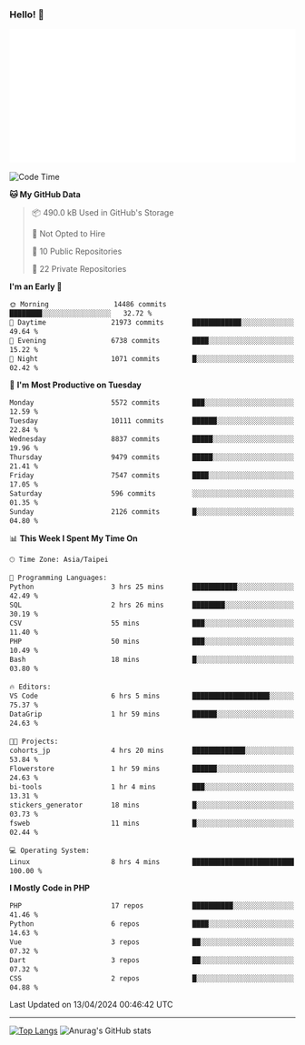 ### Hello! 👋

![Metrics](/metrics.classic.svg)

<!--START_SECTION:waka-->
![Code Time](http://img.shields.io/badge/Code%20Time-1%2C298%20hrs%2034%20mins-blue)

**🐱 My GitHub Data** 

> 📦 490.0 kB Used in GitHub's Storage 
 > 
> 🚫 Not Opted to Hire
 > 
> 📜 10 Public Repositories 
 > 
> 🔑 22 Private Repositories 
 > 
**I'm an Early 🐤** 

```text
🌞 Morning                14486 commits       ████████░░░░░░░░░░░░░░░░░   32.72 % 
🌆 Daytime                21973 commits       ████████████░░░░░░░░░░░░░   49.64 % 
🌃 Evening                6738 commits        ████░░░░░░░░░░░░░░░░░░░░░   15.22 % 
🌙 Night                  1071 commits        █░░░░░░░░░░░░░░░░░░░░░░░░   02.42 % 
```
📅 **I'm Most Productive on Tuesday** 

```text
Monday                   5572 commits        ███░░░░░░░░░░░░░░░░░░░░░░   12.59 % 
Tuesday                  10111 commits       ██████░░░░░░░░░░░░░░░░░░░   22.84 % 
Wednesday                8837 commits        █████░░░░░░░░░░░░░░░░░░░░   19.96 % 
Thursday                 9479 commits        █████░░░░░░░░░░░░░░░░░░░░   21.41 % 
Friday                   7547 commits        ████░░░░░░░░░░░░░░░░░░░░░   17.05 % 
Saturday                 596 commits         ░░░░░░░░░░░░░░░░░░░░░░░░░   01.35 % 
Sunday                   2126 commits        █░░░░░░░░░░░░░░░░░░░░░░░░   04.80 % 
```


📊 **This Week I Spent My Time On** 

```text
🕑︎ Time Zone: Asia/Taipei

💬 Programming Languages: 
Python                   3 hrs 25 mins       ███████████░░░░░░░░░░░░░░   42.49 % 
SQL                      2 hrs 26 mins       ████████░░░░░░░░░░░░░░░░░   30.19 % 
CSV                      55 mins             ███░░░░░░░░░░░░░░░░░░░░░░   11.40 % 
PHP                      50 mins             ███░░░░░░░░░░░░░░░░░░░░░░   10.49 % 
Bash                     18 mins             █░░░░░░░░░░░░░░░░░░░░░░░░   03.80 % 

🔥 Editors: 
VS Code                  6 hrs 5 mins        ███████████████████░░░░░░   75.37 % 
DataGrip                 1 hr 59 mins        ██████░░░░░░░░░░░░░░░░░░░   24.63 % 

🐱‍💻 Projects: 
cohorts_jp               4 hrs 20 mins       █████████████░░░░░░░░░░░░   53.84 % 
Flowerstore              1 hr 59 mins        ██████░░░░░░░░░░░░░░░░░░░   24.63 % 
bi-tools                 1 hr 4 mins         ███░░░░░░░░░░░░░░░░░░░░░░   13.31 % 
stickers_generator       18 mins             █░░░░░░░░░░░░░░░░░░░░░░░░   03.73 % 
fsweb                    11 mins             █░░░░░░░░░░░░░░░░░░░░░░░░   02.44 % 

💻 Operating System: 
Linux                    8 hrs 4 mins        █████████████████████████   100.00 % 
```

**I Mostly Code in PHP** 

```text
PHP                      17 repos            ██████████░░░░░░░░░░░░░░░   41.46 % 
Python                   6 repos             ████░░░░░░░░░░░░░░░░░░░░░   14.63 % 
Vue                      3 repos             ██░░░░░░░░░░░░░░░░░░░░░░░   07.32 % 
Dart                     3 repos             ██░░░░░░░░░░░░░░░░░░░░░░░   07.32 % 
CSS                      2 repos             █░░░░░░░░░░░░░░░░░░░░░░░░   04.88 % 
```




 Last Updated on 13/04/2024 00:46:42 UTC
<!--END_SECTION:waka-->

<hr>

<span style="display:inline-block">[![Top Langs](https://github-readme-stats.vercel.app/api/top-langs/?username=maureendadap&layout=compact&theme=transparent)](https://github.com/anuraghazra/github-readme-stats)</span>
<span style="display:inline-block">![Anurag's GitHub stats](https://github-readme-stats.vercel.app/api?username=maureendadap&show_icons=true&theme=transparent&count_private=true)</span>

<!--
**MaureenDadap/maureendadap** is a ✨ _special_ ✨ repository because its `README.md` (this file) appears on your GitHub profile.

Here are some ideas to get you started:

- 🔭 I’m currently working on ...
- 🌱 I’m currently learning ...
- 👯 I’m looking to collaborate on ...
- 🤔 I’m looking for help with ...
- 💬 Ask me about ...
- 📫 How to reach me: ...
- 😄 Pronouns: ...
- ⚡ Fun fact: ...
-->
